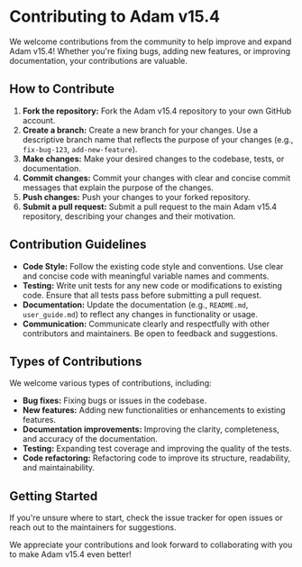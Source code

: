 # Contributing to Adam v15.4

We welcome contributions from the community to help improve and expand Adam v15.4!  Whether you're fixing bugs, adding new features, or improving documentation, your contributions are valuable.

## How to Contribute

1. **Fork the repository:** Fork the Adam v15.4 repository to your own GitHub account.
2. **Create a branch:** Create a new branch for your changes.  Use a descriptive branch name that reflects the purpose of your changes (e.g., `fix-bug-123`, `add-new-feature`).
3. **Make changes:** Make your desired changes to the codebase, tests, or documentation.
4. **Commit changes:** Commit your changes with clear and concise commit messages that explain the purpose of the changes.
5. **Push changes:** Push your changes to your forked repository.
6. **Submit a pull request:** Submit a pull request to the main Adam v15.4 repository, describing your changes and their motivation.

## Contribution Guidelines

* **Code Style:** Follow the existing code style and conventions. Use clear and concise code with meaningful variable names and comments.
* **Testing:** Write unit tests for any new code or modifications to existing code. Ensure that all tests pass before submitting a pull request.
* **Documentation:** Update the documentation (e.g., `README.md`, `user_guide.md`) to reflect any changes in functionality or usage.
* **Communication:** Communicate clearly and respectfully with other contributors and maintainers. Be open to feedback and suggestions.

## Types of Contributions

We welcome various types of contributions, including:

* **Bug fixes:**  Fixing bugs or issues in the codebase.
* **New features:**  Adding new functionalities or enhancements to existing features.
* **Documentation improvements:**  Improving the clarity, completeness, and accuracy of the documentation.
* **Testing:**  Expanding test coverage and improving the quality of the tests.
* **Code refactoring:**  Refactoring code to improve its structure, readability, and maintainability.

## Getting Started

If you're unsure where to start, check the issue tracker for open issues or reach out to the maintainers for suggestions.

We appreciate your contributions and look forward to collaborating with you to make Adam v15.4 even better!
